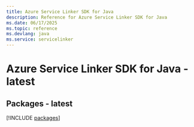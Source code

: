 ```yaml
---
title: Azure Service Linker SDK for Java
description: Reference for Azure Service Linker SDK for Java
ms.date: 06/17/2025
ms.topic: reference
ms.devlang: java
ms.service: servicelinker
---
```

# Azure Service Linker SDK for Java - latest
## Packages - latest
[!INCLUDE [packages](service-linker-index.md)]